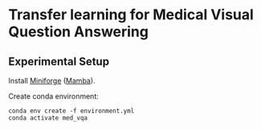 # Transfer learning for Medical Visual Question Answering

## Experimental Setup
Install [Miniforge](https://github.com/conda-forge/miniforge?tab=readme-ov-file#install) ([Mamba](https://mamba.readthedocs.io/en/latest/installation/mamba-installation.html)).

Create conda environment:

    conda env create -f environment.yml
    conda activate med_vqa

